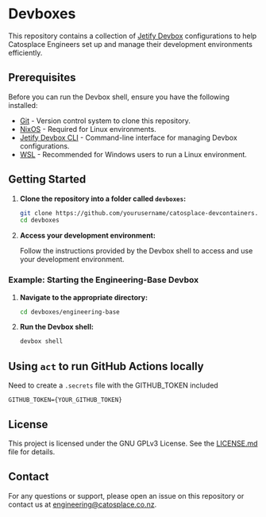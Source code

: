# Devboxes

This repository contains a collection of [Jetify Devbox](https://www.jetify.com/devbox/) configurations to help Catosplace Engineers set up and manage their development environments efficiently.

## Prerequisites

Before you can run the Devbox shell, ensure you have the following installed:

- [Git](https://git-scm.com/book/en/v2/Getting-Started-Installing-Git) - Version control system to clone this repository.
- [NixOS](https://nixos.org/download.html) - Required for Linux environments.
- [Jetify Devbox CLI](https://www.jetify.com/devbox/docs/installation) - Command-line interface for managing Devbox configurations.
- [WSL](https://docs.microsoft.com/en-us/windows/wsl/install) - Recommended for Windows users to run a Linux environment.

## Getting Started

1. **Clone the repository into a folder called `devboxes`:**
    ```sh
    git clone https://github.com/yourusername/catosplace-devcontainers.git devboxes
    cd devboxes
    ```

2. **Access your development environment:**
    
    Follow the instructions provided by the Devbox shell to access and use your development environment.

### Example: Starting the Engineering-Base Devbox

1. **Navigate to the appropriate directory:**
    ```sh
    cd devboxes/engineering-base
    ```

2. **Run the Devbox shell:**
    ```sh
    devbox shell
    ```

## Using `act` to run GitHub Actions locally

Need to create a `.secrets` file with the GITHUB_TOKEN included

```
GITHUB_TOKEN={YOUR_GITHUB_TOKEN}
```
<!-- 
NOTE: Need to add this documents before making these available

## Contributing

We welcome contributions! Please see our [contributing guidelines](CONTRIBUTING.md) for more details.
-->

## License

This project is licensed under the GNU GPLv3 License. See the [LICENSE.md](LICENSE.md) file for details. 

## Contact

For any questions or support, please open an issue on this repository or contact us at [engineering@catosplace.co.nz](mailto:engineering@catosplace.co.nz).
